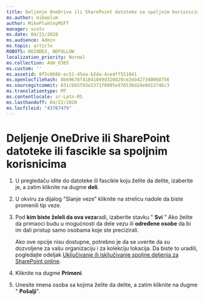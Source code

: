 ```yaml
---
title: Deljenje OneDrive ili SharePoint datoteke sa spoljnim korisnicima
ms.author: mikeplum
author: MikePlumleyMSFT
manager: scotv
ms.date: 04/21/2020
ms.audience: Admin
ms.topic: article
ROBOTS: NOINDEX, NOFOLLOW
localization_priority: Normal
ms.collection: Adm_O365
ms.custom: ''
ms.assetid: 8f5c866b-ec51-45ea-b2da-4ce4ff551041
ms.openlocfilehash: 8b69678f41841849d320d28ce2eb4273d0068756
ms.sourcegitcommit: 631cbb5f03e5371f0995e976536d24e9d13746c3
ms.translationtype: MT
ms.contentlocale: sr-Latn-RS
ms.lasthandoff: 04/22/2020
ms.locfileid: "43767479"
---
```

# <a name="share-a-onedrive-or-sharepoint-file-or-folder-with-external-users"></a>Deljenje OneDrive ili SharePoint datoteke ili fascikle sa spoljnim korisnicima

1. U pregledaču idite do datoteke ili fascikle koju želite da delite, izaberite je, a zatim kliknite na dugme **deli**.
    
2. U okviru za dijalog "Slanje veze" kliknite na strelicu nadole da biste promenili tip veze.
    
3. Pod **kim biste želeli da ova veza**radi, izaberite stavku " **Svi** " Ako želite da primaoci budu u mogućnosti da dele vezu ili **određene osobe** da bi im dali pristup samo osobama koje ste precizirali. 
    
    Ako ove opcije nisu dostupne, potrebno je da se uverite da su dozvoljene za vašu organizaciju i za kolekciju lokacija. Da biste to uradili, pogledajte odeljak [Uključivanje ili isključivanje spoljne deljenja za SharePoint online](https://go.microsoft.com/fwlink/?linkid=866426).
    
4. Kliknite na dugme **Primeni**.
    
5. Unesite imena osoba sa kojima želite da delite, a zatim kliknite na dugme " **Pošalji**".
    

